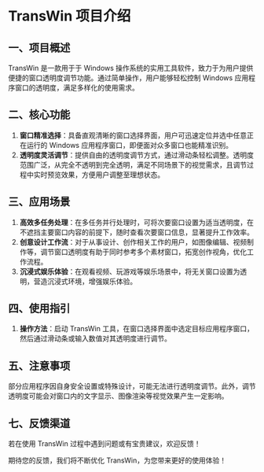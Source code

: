 # TransWin 项目介绍

## 一、项目概述
TransWin 是一款用于于 Windows 操作系统的实用工具软件，致力于为用户提供便捷的窗口透明度调节功能。通过简单操作，用户能够轻松控制 Windows 应用程序窗口的透明度，满足多样化的使用需求。

## 二、核心功能
1. **窗口精准选择**：具备直观清晰的窗口选择界面，用户可迅速定位并选中任意正在运行的 Windows 应用程序窗口，即便面对众多窗口也能精准识别。
2. **透明度灵活调节**：提供自由的透明度调节方式，通过滑动条轻松调整。透明度范围广泛，从完全不透明到完全透明，满足不同场景下的视觉需求，且调节过程中实时预览效果，方便用户调整至理想状态。

## 三、应用场景
1. **高效多任务处理**：在多任务并行处理时，可将次要窗口设置为适当透明度，在不遮挡主要窗口内容的前提下，随时查看次要窗口信息，显著提升工作效率。
2. **创意设计工作流**：对于从事设计、创作相关工作的用户，如图像编辑、视频制作等，调节窗口透明度有助于同时参考多个素材窗口，拓宽创作视角，优化工作流程。
3. **沉浸式娱乐体验**：在观看视频、玩游戏等娱乐场景中，将无关窗口设置为透明，营造沉浸式环境，增强娱乐体验。

## 四、使用指引
1. **操作方法**：启动 TransWin 工具，在窗口选择界面中选定目标应用程序窗口，然后通过滑动条或输入数值对其透明度进行调节。

## 五、注意事项
部分应用程序因自身安全设置或特殊设计，可能无法进行透明度调节。此外，调节透明度可能会对窗口内的文字显示、图像渲染等视觉效果产生一定影响。

## 七、反馈渠道
若在使用 TransWin 过程中遇到问题或有宝贵建议，欢迎反馈！

期待您的反馈，我们将不断优化 TransWin，为您带来更好的使用体验！ 